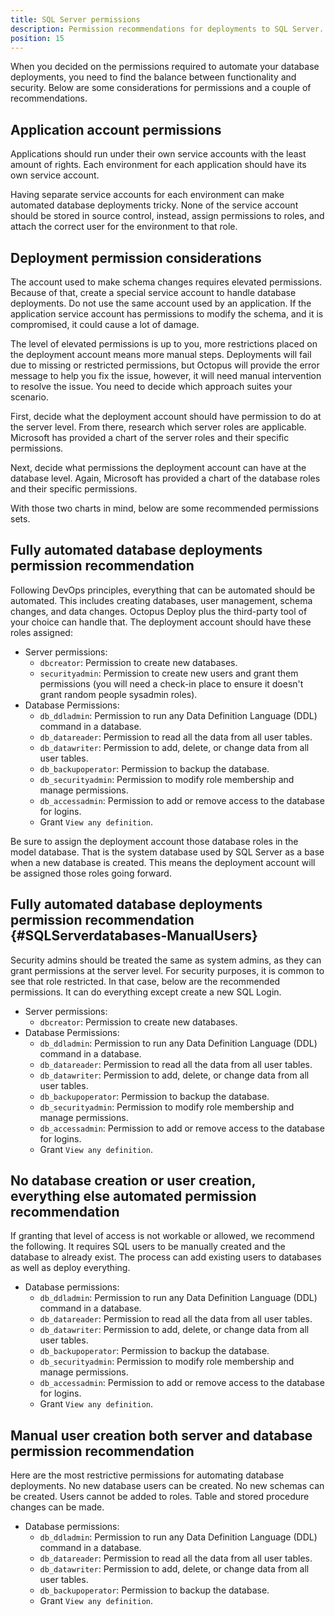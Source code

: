 ```yaml
---
title: SQL Server permissions
description: Permission recommendations for deployments to SQL Server.
position: 15
---
```


When you decided on the permissions required to automate your database deployments, you need to find the balance between functionality and security. Below are some considerations for permissions and a couple of recommendations.

## Application account permissions 

Applications should run under their own service accounts with the least amount of rights.  Each environment for each application should have its own service account.  

Having separate service accounts for each environment can make automated database deployments tricky.  None of the service account should be stored in source control, instead, assign permissions to roles, and attach the correct user for the environment to that role.

## Deployment permission considerations

The account used to make schema changes requires elevated permissions.  Because of that, create a special service account to handle database deployments.  Do not use the same account used by an application.  If the application service account has permissions to modify the schema, and it is compromised, it could cause a lot of damage.

The level of elevated permissions is up to you, more restrictions placed on the deployment account means more manual steps.  Deployments will fail due to missing or restricted permissions, but Octopus will provide the error message to help you fix the issue, however, it will need manual intervention to resolve the issue. You need to decide which approach suites your scenario.

First, decide what the deployment account should have permission to do at the server level.  From there, research which server roles are applicable.  Microsoft has provided a chart of the server roles and their specific permissions.


Next, decide what permissions the deployment account can have at the database level.  Again, Microsoft has provided a chart of the database roles and their specific permissions.   


With those two charts in mind, below are some recommended permissions sets.  

## Fully automated database deployments permission recommendation

Following DevOps principles, everything that can be automated should be automated.  This includes creating databases, user management, schema changes, and data changes.  Octopus Deploy plus the third-party tool of your choice can handle that. The deployment account should have these roles assigned:

- Server permissions:
    - `dbcreator`: Permission to create new databases.
    - `securityadmin`: Permission to create new users and grant them permissions (you will need a check-in place to ensure it doesn't grant random people sysadmin roles).
- Database Permissions:
    - `db_ddladmin`: Permission to run any Data Definition Language (DDL) command in a database.
    - `db_datareader`: Permission to read all the data from all user tables.
    - `db_datawriter`: Permission to add, delete, or change data from all user tables.
    - `db_backupoperator`: Permission to backup the database.
    - `db_securityadmin`: Permission to modify role membership and manage permissions.
    - `db_accessadmin`: Permission to add or remove access to the database for logins.
    - Grant `View any definition`.

Be sure to assign the deployment account those database roles in the model database.  That is the system database used by SQL Server as a base when a new database is created.  This means the deployment account will be assigned those roles going forward.

## Fully automated database deployments permission recommendation {#SQLServerdatabases-ManualUsers}

Security admins should be treated the same as system admins, as they can grant permissions at the server level.  For security purposes, it is common to see that role restricted.  In that case, below are the recommended permissions.  It can do everything except create a new SQL Login.

- Server permissions:
    - `dbcreator`: Permission to create new databases.
- Database Permissions:
    - `db_ddladmin`: Permission to run any Data Definition Language (DDL) command in a database.
    - `db_datareader`: Permission to read all the data from all user tables.
    - `db_datawriter`: Permission to add, delete, or change data from all user tables.
    - `db_backupoperator`: Permission to backup the database.
    - `db_securityadmin`: Permission to modify role membership and manage permissions.
    - `db_accessadmin`: Permission to add or remove access to the database for logins.
    - Grant `View any definition`.

## No database creation or user creation, everything else automated permission recommendation

If granting that level of access is not workable or allowed, we recommend the following.  It requires SQL users to be manually created and the database to already exist.  The process can add existing users to databases as well as deploy everything.

- Database permissions:
    - `db_ddladmin`: Permission to run any Data Definition Language (DDL) command in a database.
    - `db_datareader`: Permission to read all the data from all user tables.
    - `db_datawriter`: Permission to add, delete, or change data from all user tables.
    - `db_backupoperator`: Permission to backup the database.
    - `db_securityadmin`: Permission to modify role membership and manage permissions.
    - `db_accessadmin`: Permission to add or remove access to the database for logins.
    - Grant `View any definition`.

## Manual user creation both server and database permission recommendation

Here are the most restrictive permissions for automating database deployments.  No new database users can be created.  No new schemas can be created.  Users cannot be added to roles.  Table and stored procedure changes can be made.

- Database permissions:
    - `db_ddladmin`: Permission to run any Data Definition Language (DDL) command in a database.
    - `db_datareader`: Permission to read all the data from all user tables.
    - `db_datawriter`: Permission to add, delete, or change data from all user tables.
    - `db_backupoperator`: Permission to backup the database.
    - Grant `View any definition`.